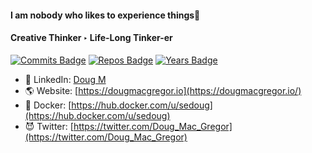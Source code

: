 #### I am nobody who likes to experience things👋
#### Creative Thinker ‣ Life-Long Tinker-er

[![Commits Badge](https://badges.pufler.dev/commits/all/sedoug)](https://badges.pufler.dev)
[![Repos Badge](https://badges.pufler.dev/repos/sedoug)](https://badges.pufler.dev)
[![Years Badge](https://badges.pufler.dev/years/sedoug)](https://badges.pufler.dev)

- 🦝️ LinkedIn: [Doug M](https://www.linkedin.com/in/sedoug/)
- 🌎 Website: [https://dougmacgregor.io](https://dougmacgregor.io/)
- 🐳 Docker: [https://hub.docker.com/u/sedoug](https://hub.docker.com/u/sedoug)
- 😈 Twitter: [https://twitter.com/Doug_Mac_Gregor](https://twitter.com/Doug_Mac_Gregor)
